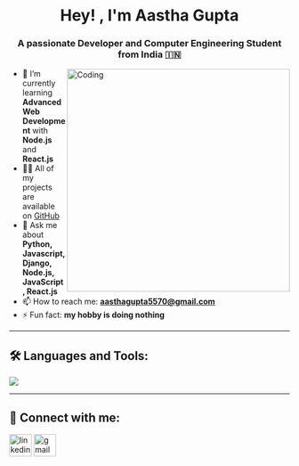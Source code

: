 <h1 align="center">Hey! , I'm Aastha Gupta</h1>
<h3 align="center">A passionate Developer and Computer Engineering Student from India 🇮🇳</h3>

<img align="right" alt="Coding" width="400" src="https://media.giphy.com/media/ZVik7pBtu9dNS/giphy.gif">

- 🌱 I’m currently learning **Advanced Web Development** with **Node.js** and **React.js**
- 👨‍💻 All of my projects are available on [GitHub](https://github.com/Aastha5570)
- 💬 Ask me about **Python, Javascript, Django, Node.js, JavaScript, React.js**
- 📫 How to reach me: **aasthagupta5570@gmail.com**
- ⚡ Fun fact: **my hobby is doing nothing**

---

## 🛠️ Languages and Tools:
<p align="left">
  <img src="https://skillicons.dev/icons?i=python,django,nodejs,react,html,css,js,git,github,vscode" />
</p>


---

## 🔗 Connect with me:
<p align="left">
  <a href="https://www.linkedin.com/in/aastha-gupta-438410315" target="blank"><img align="center" src="https://skillicons.dev/icons?i=linkedin" alt="linkedin" height="40" width="40" /></a>
  <a href="mailto:aasthagupta5570@gmail.com" target="blank"><img align="center" src="https://skillicons.dev/icons?i=gmail" alt="gmail" height="40" width="40" /></a>
</p>
